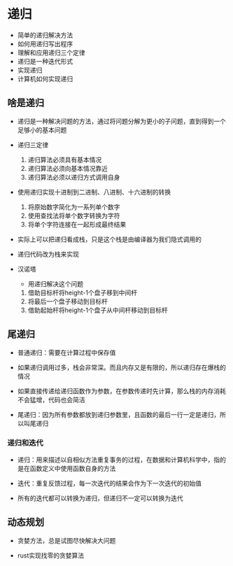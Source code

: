 # 递归

- 简单的递归解决方法
- 如何用递归写出程序
- 理解和应用递归三个定律
- 递归是一种迭代形式
- 实现递归
- 计算机如何实现递归

## 啥是递归

- 递归是一种解决问题的方法，通过将问题分解为更小的子问题，直到得到一个足够小的基本问题

- 递归三定律
  1. 递归算法必须具有基本情况
  2. 递归算法必须向基本情况靠近
  3. 递归算法必须以递归方式调用自身

- 使用递归实现十进制到二进制、八进制、十六进制的转换
  1. 将原始数字简化为一系列单个数字
  2. 使用查找法将单个数字转换为字符
  3. 将单个字符连接在一起形成最终结果

- 实际上可以把递归看成栈，只是这个栈是由编译器为我们隐式调用的

- 递归代码改为栈来实现

- 汉诺塔
  - 用递归解决这个问题
  1. 借助目标杆将height-1个盘子移到中间杆
  2. 将最后一个盘子移动到目标杆
  3. 借助起始杆将height-1个盘子从中间杆移动到目标杆

## 尾递归

- 普通递归：需要在计算过程中保存值

- 如果递归调用过多，栈会非常深。而且内存又是有限的，所以递归存在爆栈的情况

- 如果直接传递给递归函数作为参数，在参数传递时先计算，那么栈的内存消耗不会猛增，代码也会简洁

- 尾递归：因为所有参数都放到递归参数里，且函数的最后一行一定是递归，所以叫尾递归

### 递归和迭代

- 递归：用来描述以自相似方法重复事务的过程，在数据和计算机科学中，指的是在函数定义中使用函数自身的方法
- 迭代：重复反馈过程，每一次迭代的结果会作为下一次迭代的初始值

- 所有的迭代都可以转换为递归，但递归不一定可以转换为迭代

## 动态规划

- 贪婪方法，总是试图尽快解决大问题

- rust实现找零的贪婪算法
